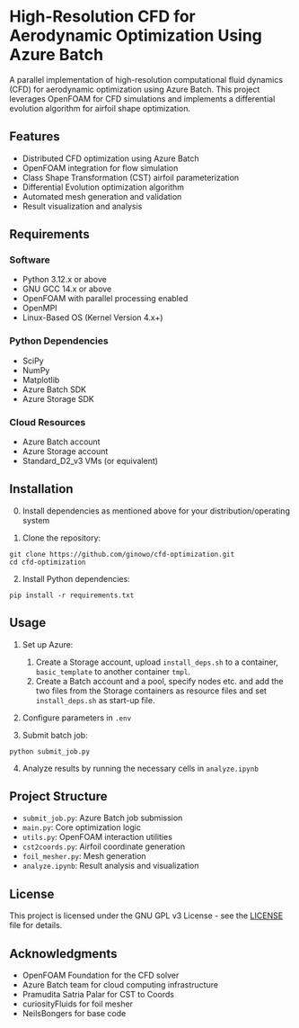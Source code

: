 # High-Resolution CFD for Aerodynamic Optimization Using Azure Batch

A parallel implementation of high-resolution computational fluid dynamics (CFD) for aerodynamic optimization using Azure Batch. This project leverages OpenFOAM for CFD simulations and implements a differential evolution algorithm for airfoil shape optimization.

## Features

- Distributed CFD optimization using Azure Batch
- OpenFOAM integration for flow simulation
- Class Shape Transformation (CST) airfoil parameterization
- Differential Evolution optimization algorithm
- Automated mesh generation and validation
- Result visualization and analysis

## Requirements

### Software
- Python 3.12.x or above
- GNU GCC 14.x or above
- OpenFOAM with parallel processing enabled
- OpenMPI
- Linux-Based OS (Kernel Version 4.x+)

### Python Dependencies
- SciPy
- NumPy
- Matplotlib
- Azure Batch SDK
- Azure Storage SDK

### Cloud Resources
- Azure Batch account
- Azure Storage account
- Standard_D2_v3 VMs (or equivalent)

## Installation

0. Install dependencies as mentioned above for your distribution/operating system

1. Clone the repository:
```
git clone https://github.com/ginowo/cfd-optimization.git
cd cfd-optimization
```

2. Install Python dependencies:
```
pip install -r requirements.txt
```

## Usage

1. Set up Azure: 
    1. Create a Storage account, upload `install_deps.sh` to a container, `basic_template` to another container `tmpl`.
    2. Create a Batch account and a pool, specify nodes etc. and add the two files from the Storage containers as resource files and set `install_deps.sh` as start-up file.

2. Configure parameters in `.env`

3. Submit batch job:
```
python submit_job.py
```

4. Analyze results by running the necessary cells in `analyze.ipynb`

## Project Structure

- `submit_job.py`: Azure Batch job submission
- `main.py`: Core optimization logic
- `utils.py`: OpenFOAM interaction utilities
- `cst2coords.py`: Airfoil coordinate generation
- `foil_mesher.py`: Mesh generation
- `analyze.ipynb`: Result analysis and visualization

## License

This project is licensed under the GNU GPL v3 License - see the [LICENSE](LICENSE) file for details.

## Acknowledgments

- OpenFOAM Foundation for the CFD solver
- Azure Batch team for cloud computing infrastructure
- Pramudita Satria Palar for CST to Coords
- curiosityFluids for foil mesher
- NeilsBongers for base code
